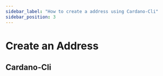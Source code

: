 ```yaml
---
sidebar_label: "How to create a address using Cardano-Cli"
sidebar_position: 3
---
```


# Create an Address

## Cardano-Cli
